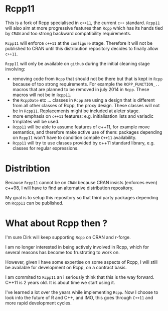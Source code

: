 Rcpp11
=======

This is a fork of Rcpp specialised in `c++11`, the current `c++` standard. 
`Rcpp11` will also aim at more progressive features than `Rcpp` which
has its hands tied by `CRAN` and too strong backward compatibility requirements. 

`Rcpp11` will enforce `c++11` at the `configure` stage. 
Therefore it will not be published to CRAN until this distribution repository decides to finally allow `c++11`. 

`Rcpp11` will only be available on `github` during the initial cleaning stage involving:
 - removing code from `Rcpp` that should not be there but that is kept 
 in `Rcpp` because of too strong requirements. For example the `RCPP_FUNCTION_..` macros that are 
 planned to be removed in july 2014 in `Rcpp`. These macros will not be in `Rcpp11`.
 - the `RcppDate` etc ... classes in `Rcpp` are using a design that is different 
 from all other classes of Rcpp, the proxy design. These classes will not be in `Rcpp11`. 
 Replacements might be included at aleter stage. 
 - more emphasis on `c++11` features: e.g. initialisation lists and variadic trmplates will be used. 
 - `Rcpp11` will be able to assume features of c++11, for example move semantics, and therefore make active use of them: 
 packages depending on `Rcpp11` won't have to condition compile `C++11` availability.  
 - `Rcpp11` will try to use classes provided by c++11 standard library, e.g. classes for regular expressions. 


Distribtion
===========

Because `Rcpp11` cannot be on `CRAN` because CRAN insists (enforces even) c++98, 
I will have to find an alternative distribution repository. 

My goal is to setup this repository so that third party packages depending on `Rcpp11` can be published.

What about Rcpp then ?
======================

I'm sure Dirk will keep supporting `Rcpp` on CRAN and r-forge. 

I am no longer interested in being actively involved in Rcpp, 
which for several reasons has become too frustrating to work on. 

However, given I have some expertise on some aspects of Rcpp, 
I will still be available for development on Rcpp, on a contract basis. 

I am commited to `Rcpp11` an i seriously think that this is the way forward. 
C++11 is 2 years old. It is about time we start using it. 

I've learned a lot over the years while implementing `Rcpp`.
Now I choose to look into the future of R and C++, and IMO, this goes through `C++11` 
and more rapid development cycles. 
